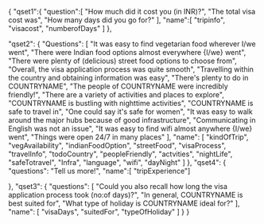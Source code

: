 {
 "qset1":{
"question":[
"How much did it cost you (in INR)?",
"The total visa cost was",
"How many days did you go for?"
],
"name":[ 
"tripinfo",
"visacost",
"numberofDays"
]
},

"qset2": {
"Questions": [
"It was easy to find vegetarian food wherever I/we went",
"There were Indian food options almost everywhere {I/we} went",
"There were plenty of (delicious) street food options to choose from",
"Overall, the visa application process was quite smooth",
"Travelling within the country and obtaining information was easy",
"There's plenty to do in COUNTRYNAME",
"The people of COUNTRYNAME were incredibly friendly!",
"There are a variety of activities and places to explore",
"COUNTRYNAME is bustling with nighttime activities",
"COUNTRYNAME is safe to travel in",
"One could say it's safe for women",
"It was easy to walk around the major hubs because of good infrastructure",
"Communicating in English was not an issue",
"It was easy to find wifi almost anywhere {I/we} went",
"Things were open 24/7 in many places"
],
"name": [
"kindOfTrip",
"vegAvailability",
"indianFoodOption",
"streetFood",
"visaProcess",
"travelInfo",
"todoCountry",
"peopleFriendly",
"actvities",
"nightLife",
"safeTotravel",
"Infra",
"language",
"wifi",
"dayNight"
]
},
"qset4": {
"questions": "Tell us more!",
"name":[ "tripExperience"]

},
"qset3": {
"questions": [
"Could you also recall how long the visa application process took (no:of days)?",
"In general, COUNTRYNAME is best suited for",
"What type of holiday is COUNTRYNAME ideal for?"
],
"name": [
"visaDays",
"suitedFor",
"typeOfHoliday"
]
}
}
